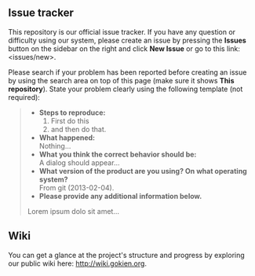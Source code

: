 ## Issue tracker

This repository is our official issue tracker.
If you have any question or difficulty using our system, please create an issue by pressing the **Issues** button on the sidebar on the right and click **New Issue** or go to this link: <issues/new>.

Please search if your problem has been reported before creating an issue by using the search area on top of this page (make sure it shows **This repository**). State your problem clearly using the following template (not required):

> - **Steps to reproduce:**
>      1. First do this
>      2. and then do that.
> - **What happened:**<br/>
>   Nothing...
> - **What you think the correct behavior should be:**<br/>
>     A dialog should appear...
> - **What version of the product are you using? On what operating system?**<br/>
>     From git (2013-02-04).
> - **Please provide any additional information below.**
>
> Lorem ipsum dolo sit amet...

## Wiki

You can get a glance at the project's structure and progress by exploring our
public wiki here: <http://wiki.gokien.org>.

